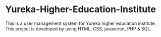# Yureka-Higher-Education-Institute
This is a user management system for Yureka higher education institute. This project is developed by using HTML, CSS, javascript, PHP &amp; SQL.
